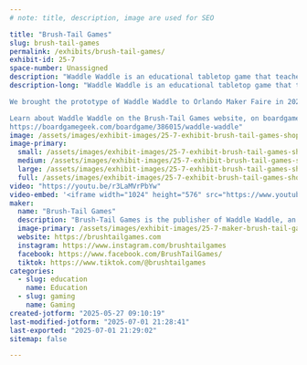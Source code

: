 ```yaml
---
# note: title, description, image are used for SEO

title: "Brush-Tail Games"
slug: brush-tail-games
permalink: /exhibits/brush-tail-games/
exhibit-id: 25-7
space-number: Unassigned
description: "Waddle Waddle is an educational tabletop game that teaches about Penguins and the Antarctic."
description-long: "Waddle Waddle is an educational tabletop game that teaches about Penguins and the Antarctic that was created by local board game designer and photographer Darren Humphrey.

We brought the prototype of Waddle Waddle to Orlando Maker Faire in 2023, and now after a successful crowdfunding campaign, we're here with the final product.

Learn about Waddle Waddle on the Brush-Tail Games website, on boardgame geek or by watching the tutorial video.
https://boardgamegeek.com/boardgame/386015/waddle-waddle"
image: /assets/images/exhibit-images/25-7-exhibit-brush-tail-games-shopify-brand-image-1224-large.jpg
image-primary: 
  small: /assets/images/exhibit-images/25-7-exhibit-brush-tail-games-shopify-brand-image-1224-small.jpg
  medium: /assets/images/exhibit-images/25-7-exhibit-brush-tail-games-shopify-brand-image-1224-medium.jpg
  large: /assets/images/exhibit-images/25-7-exhibit-brush-tail-games-shopify-brand-image-1224-large.jpg
  full: /assets/images/exhibit-images/25-7-exhibit-brush-tail-games-shopify-brand-image-1224-full.jpg
video: "https://youtu.be/r3LaMVrPbYw"
video-embed: '<iframe width="1024" height="576" src="https://www.youtube.com/embed/r3LaMVrPbYw?feature=oembed" frameborder="0" allow="accelerometer; autoplay; clipboard-write; encrypted-media; gyroscope; picture-in-picture; web-share" referrerpolicy="strict-origin-when-cross-origin" allowfullscreen title="Waddle Waddle How To Play Complete"></iframe>'
maker: 
  name: "Brush-Tail Games"
  description: "Brush-Tail Games is the publisher of Waddle Waddle, an educational tabletop game about penguins. We demoed the prototype at Maker Faire in 2023 are were awarded a ribbon. Now after a successful crowdfunding campaign, we have copies for sale."
  image-primary: /assets/images/exhibit-images/25-7-maker-brush-tail-games-brushtail-logo-avatar-medium.png
  website: https://brushtailgames.com
  instagram: https://www.instagram.com/brushtailgames
  facebook: https://www.facebook.com/BrushTailGames/
  tiktok: https://www.tiktok.com/@brushtailgames
categories: 
  - slug: education
    name: Education
  - slug: gaming
    name: Gaming
created-jotform: "2025-05-27 09:10:19"
last-modified-jotform: "2025-07-01 21:28:41"
last-exported: "2025-07-01 21:29:02"
sitemap: false

---
```

